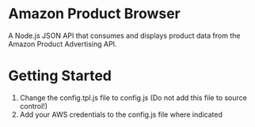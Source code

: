 # Amazon Product Browser

A Node.js JSON API that consumes and displays product data from the Amazon Product Advertising API.

# Getting Started

1. Change the config.tpl.js file to config.js (Do not add this file to source control!)
1. Add your AWS credentials to the config.js file where indicated
